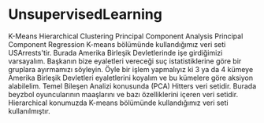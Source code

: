 # UnsupervisedLearning
K-Means  Hierarchical Clustering Principal Component Analysis  Principal Component Regression
K-means bölümünde kullandığımız veri seti USArrests'tir. Burada Amerika Birleşik Devletlerinde işe girdiğimizi varsayalım.
Başkanın bize eyaletleri vereceği suç istatistiklerine göre bir gruplara ayırmamızı söyleyin.
Öyle bir işlem yapmalıyız ki 3 ya da 4 kümeye Amerika Birleşik Devletleri eyaletlerini koyalım ve bu kümelere göre aksiyon alabilelim.
Temel Bileşen Analizi konusunda (PCA) Hitters veri setidir. Burada beyzbol oyuncularının maaşlarını ve bazı özelliklerini içeren veri setidir.
Hierarchical konumuzda K-means bölümünde kullandığımız veri seti kullanılmıştır.
